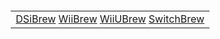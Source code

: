 <div style="margin: -.3em -1em -1em -1em;">

|                                                                                                                                 |
|---------------------------------------------------------------------------------------------------------------------------------|
| [DSiBrew](http://dsibrew.org) [WiiBrew](http://wiibrew.org) [WiiUBrew](http://wiiubrew.org) [SwitchBrew](http://switchbrew.org) |

</div>